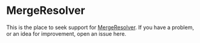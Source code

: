 # MergeResolver

This is the place to seek support for [MergeResolver](https://github.com/apps/mergeresolver). If you have a problem, or an idea for improvement, open an issue here.
